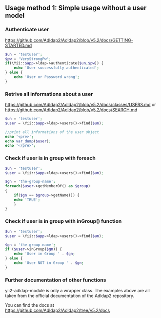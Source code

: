 ## Usage method 1: Simple usage without a user model

### Authenticate user  
https://github.com/Adldap2/Adldap2/blob/v5.2/docs/GETTING-STARTED.md

```php
$un = 'testuser';
$pw = 'VeryStrongPw';
if(\Yii::$app->ldap->authenticate($un,$pw)) {
    echo 'User successfully authenticated';
} else {
    echo 'User or Password wrong';
}
```

### Retrive all informations about a user  
https://github.com/Adldap2/Adldap2/blob/v5.2/docs/classes/USERS.md
or https://github.com/Adldap2/Adldap2/blob/v5.2/docs/SEARCH.md

```php
$un = 'testuser';
$user = \Yii::$app->ldap->users()->find($un);

//print all informations of the user object
echo '<pre>';
echo var_dump($user);
echo '</pre>'; 
```

### Check if user is in group with foreach  

```php
$un = 'testuser';
$user = \Yii::$app->ldap->users()->find($un);

$gn = 'the-group-name';
foreach($user->getMemberOf() as $group)
{
    if($gn == $group->getName()) {
	echo 'TRUE';
    }
}
```

### Check if user is in group with inGroup() function  

```php
$un = 'testuser';
$user = \Yii::$app->ldap->users()->find($un);

$gn = 'the-group-name';
if ($user->inGroup($gn)) {
    echo 'User in Group ' . $gn;
} else {
    echo 'User NOT in Group ' . $gn;
}
```

### Further documentation of other functions
yii2-adldap-module is only a wrapper class. The examples above are all taken from the official documentation of the Adldap2 repository.

You can find the docs at https://github.com/Adldap2/Adldap2/tree/v5.2/docs
